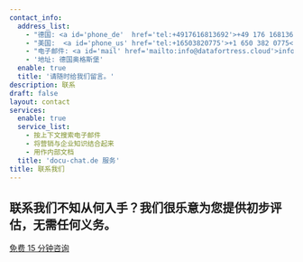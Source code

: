 ```yaml
---
contact_info:
  address_list:
    - "德国: <a id='phone_de'  href='tel:+4917616813692'>+49 176 16813692</a>"
    - "美国:  <a id='phone_us' href='tel:+16503820775'>+1 650 382 0775</a>"
    - "电子邮件: <a id='mail' href='mailto:info@datafortress.cloud'>info@datafortress.cloud</a>"
    - '地址: 德国奥格斯堡'
  enable: true
  title: '请随时给我们留言。'
description: 联系
draft: false
layout: contact
services:
  enable: true
  service_list:
    - 按上下文搜索电子邮件
    - 将营销与企业知识结合起来
    - 用作内部文档
  title: 'docu-chat.de 服务'
title: 联系我们
---
```


## 联系我们不知从何入手？我们很乐意为您提供初步评估，无需任何义务。

<a id="book_meeting" class="btn btn-primary text-white" href="https://calendly.com/justin-guese/15min" target="_blank">免费 15 分钟咨询</a>
